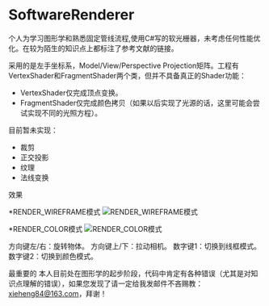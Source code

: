 # SoftwareRenderer
个人为学习图形学和熟悉固定管线流程,使用C#写的软光栅器，未考虑任何性能优化。在较为陌生的知识点上都标注了参考文献的链接。

采用的是左手坐标系，Model/View/Perspective Projection矩阵。工程有VertexShader和FragmentShader两个类，但并不具备真正的Shader功能：
* VertexShader仅完成顶点变换。
* FragmentShader仅完成颜色拷贝（如果以后实现了光源的话，这里可能会尝试实现不同的光照方程）。

目前暂未实现：
* 裁剪
* 正交投影
* 纹理
* 法线变换

效果

*RENDER_WIREFRAME模式
![RENDER_WIREFRAME模式](https://github.com/xieheng/SoftwareRenderer/blob/master/image_render_wireframe.png)

*RENDER_COLOR模式
![RENDER_COLOR模式](https://github.com/xieheng/SoftwareRenderer/blob/master/image_render_color.png)

方向键左/右：旋转物体。
方向键上/下：拉动相机。
数字键1：切换到线框模式。
数字键2：切换到颜色模式。

最重要的
本人目前处在图形学的起步阶段，代码中肯定有各种错误（尤其是对知识点理解的错误），如果您发现了请一定给我发邮件不吝赐教：xieheng84@163.com，拜谢！
